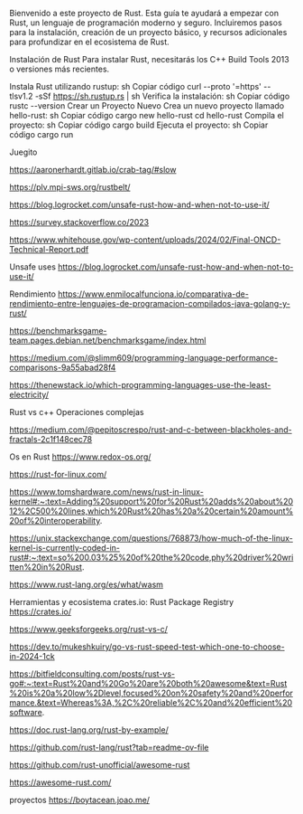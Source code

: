 Bienvenido a este proyecto de Rust. Esta guía te ayudará a empezar con Rust, un lenguaje de programación moderno y seguro. Incluiremos pasos para la instalación, creación de un proyecto básico, y recursos adicionales para profundizar en el ecosistema de Rust.

Instalación de Rust
Para instalar Rust, necesitarás los C++ Build Tools 2013 o versiones más recientes.

Instala Rust utilizando rustup:
sh
Copiar código
curl --proto '=https' --tlsv1.2 -sSf https://sh.rustup.rs | sh
Verifica la instalación:
sh
Copiar código
rustc --version
Crear un Proyecto Nuevo
Crea un nuevo proyecto llamado hello-rust:
sh
Copiar código
cargo new hello-rust
cd hello-rust
Compila el proyecto:
sh
Copiar código
cargo build
Ejecuta el proyecto:
sh
Copiar código
cargo run

Juegito

https://aaronerhardt.gitlab.io/crab-tag/#slow


https://plv.mpi-sws.org/rustbelt/

https://blog.logrocket.com/unsafe-rust-how-and-when-not-to-use-it/

https://survey.stackoverflow.co/2023


https://www.whitehouse.gov/wp-content/uploads/2024/02/Final-ONCD-Technical-Report.pdf

Unsafe uses
https://blog.logrocket.com/unsafe-rust-how-and-when-not-to-use-it/


Rendimiento 
https://www.enmilocalfunciona.io/comparativa-de-rendimiento-entre-lenguajes-de-programacion-compilados-java-golang-y-rust/

https://benchmarksgame-team.pages.debian.net/benchmarksgame/index.html

https://medium.com/@slimm609/programming-language-performance-comparisons-9a55abad28f4

https://thenewstack.io/which-programming-languages-use-the-least-electricity/

 Rust vs c++ Operaciones complejas

https://medium.com/@pepitoscrespo/rust-and-c-between-blackholes-and-fractals-2c1f148cec78

Os en Rust
https://www.redox-os.org/

https://rust-for-linux.com/

https://www.tomshardware.com/news/rust-in-linux-kernel#:~:text=Adding%20support%20for%20Rust%20adds%20about%2012%2C500%20lines,which%20Rust%20has%20a%20certain%20amount%20of%20interoperability.

https://unix.stackexchange.com/questions/768873/how-much-of-the-linux-kernel-is-currently-coded-in-rust#:~:text=so%200.03%25%20of%20the%20code,phy%20driver%20written%20in%20Rust.

https://www.rust-lang.org/es/what/wasm


Herramientas y ecosistema 
crates.io: Rust Package Registry
https://crates.io/


https://www.geeksforgeeks.org/rust-vs-c/

https://dev.to/mukeshkuiry/go-vs-rust-speed-test-which-one-to-choose-in-2024-1ck

https://bitfieldconsulting.com/posts/rust-vs-go#:~:text=Rust%20and%20Go%20are%20both%20awesome&text=Rust%20is%20a%20low%2Dlevel,focused%20on%20safety%20and%20performance.&text=Whereas%3A,%2C%20reliable%2C%20and%20efficient%20software.

https://doc.rust-lang.org/rust-by-example/

https://github.com/rust-lang/rust?tab=readme-ov-file

https://github.com/rust-unofficial/awesome-rust

https://awesome-rust.com/


proyectos
https://boytacean.joao.me/